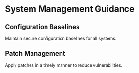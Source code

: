 # System Management Guidance

## Configuration Baselines
Maintain secure configuration baselines for all systems.

## Patch Management
Apply patches in a timely manner to reduce vulnerabilities.
